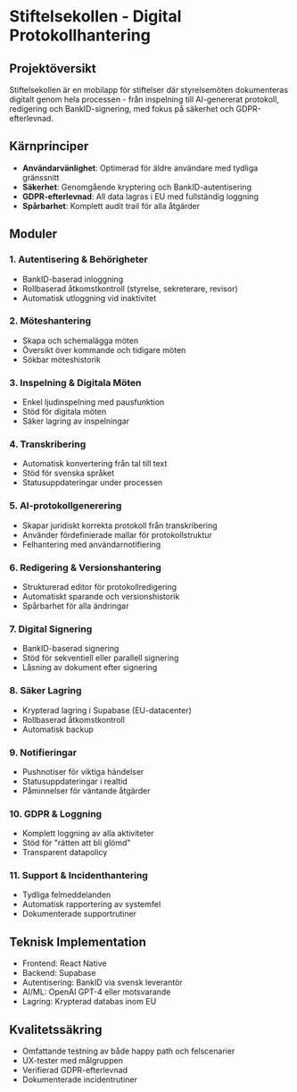 # Stiftelsekollen - Digital Protokollhantering

## Projektöversikt
Stiftelsekollen är en mobilapp för stiftelser där styrelsemöten dokumenteras digitalt genom hela processen - från inspelning till AI-genererat protokoll, redigering och BankID-signering, med fokus på säkerhet och GDPR-efterlevnad.

## Kärnprinciper
- **Användarvänlighet**: Optimerad för äldre användare med tydliga gränssnitt
- **Säkerhet**: Genomgående kryptering och BankID-autentisering
- **GDPR-efterlevnad**: All data lagras i EU med fullständig loggning
- **Spårbarhet**: Komplett audit trail för alla åtgärder

## Moduler

### 1. Autentisering & Behörigheter
- BankID-baserad inloggning
- Rollbaserad åtkomstkontroll (styrelse, sekreterare, revisor)
- Automatisk utloggning vid inaktivitet

### 2. Möteshantering
- Skapa och schemalägga möten
- Översikt över kommande och tidigare möten
- Sökbar möteshistorik

### 3. Inspelning & Digitala Möten
- Enkel ljudinspelning med pausfunktion
- Stöd för digitala möten
- Säker lagring av inspelningar

### 4. Transkribering
- Automatisk konvertering från tal till text
- Stöd för svenska språket
- Statusuppdateringar under processen

### 5. AI-protokollgenerering
- Skapar juridiskt korrekta protokoll från transkribering
- Använder fördefinierade mallar för protokollstruktur
- Felhantering med användarnotifiering

### 6. Redigering & Versionshantering
- Strukturerad editor för protokollredigering
- Automatiskt sparande och versionshistorik
- Spårbarhet för alla ändringar

### 7. Digital Signering
- BankID-baserad signering
- Stöd för sekventiell eller parallell signering
- Låsning av dokument efter signering

### 8. Säker Lagring
- Krypterad lagring i Supabase (EU-datacenter)
- Rollbaserad åtkomstkontroll
- Automatisk backup

### 9. Notifieringar
- Pushnotiser för viktiga händelser
- Statusuppdateringar i realtid
- Påminnelser för väntande åtgärder

### 10. GDPR & Loggning
- Komplett loggning av alla aktiviteter
- Stöd för "rätten att bli glömd"
- Transparent datapolicy

### 11. Support & Incidenthantering
- Tydliga felmeddelanden
- Automatisk rapportering av systemfel
- Dokumenterade supportrutiner

## Teknisk Implementation
- Frontend: React Native
- Backend: Supabase
- Autentisering: BankID via svensk leverantör
- AI/ML: OpenAI GPT-4 eller motsvarande
- Lagring: Krypterad databas inom EU

## Kvalitetssäkring
- Omfattande testning av både happy path och felscenarier
- UX-tester med målgruppen
- Verifierad GDPR-efterlevnad
- Dokumenterade incidentrutiner
